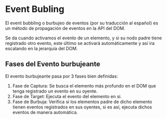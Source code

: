 # **Event Bubling**

El event bubbling o burbujeo de eventos (por su traducción al español) es un método de propagación de eventos en la API del DOM.

Se da cuando activamos el evento de un elemento, y si su nodo padre tiene registrado otro evento, este último se activará automáticamente y así ira escalando en la jerarquía del DOM.

## Fases del Evento burbujeante
El evento burbujeante pasa por 3 fases bien definidas:

1. Fase de Captura: Se busca el elemento más profundo en el DOM que tenga registrado un evento en su oyente.
2. Fase de Target: Ejecuta el evento del elemento en si.
3. Fase de Burbuja: Verifica si los elementos padre de dicho elemento tienen eventos registrados en sus oyentes, si es así, ejecuta dichos eventos de manera automática.